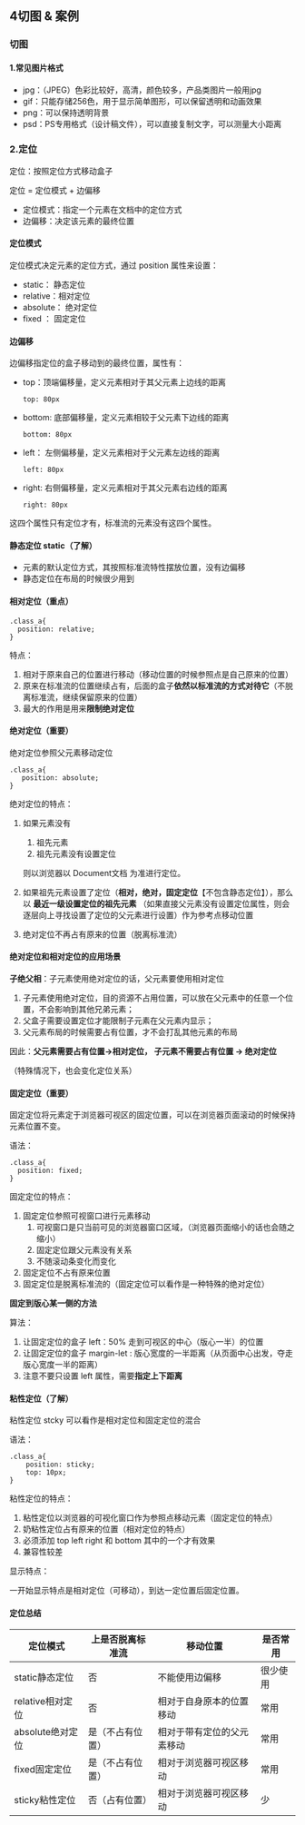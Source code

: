 ## 4切图 & 案例

### 切图

#### 1.常见图片格式

- jpg：（JPEG）色彩比较好，高清，颜色较多，产品类图片一般用jpg
- gif：只能存储256色，用于显示简单图形，可以保留透明和动画效果
- png：可以保持透明背景
- psd：PS专用格式（设计稿文件），可以直接复制文字，可以测量大小距离





### 2.定位

定位：按照定位方式移动盒子

定位 = 定位模式 + 边偏移

- 定位模式：指定一个元素在文档中的定位方式
- 边偏移：决定该元素的最终位置



####  定位模式

定位模式决定元素的定位方式，通过 position 属性来设置：

- static： 静态定位
- relative：相对定位
- absolute： 绝对定位
- fixed ： 固定定位



#### 边偏移

边偏移指定位的盒子移动到的最终位置，属性有：

- top：顶端偏移量，定义元素相对于其父元素上边线的距离

  ```
  top: 80px
  ```

- bottom: 底部偏移量，定义元素相较于父元素下边线的距离

  ```
  bottom: 80px
  ```

- left： 左侧偏移量，定义元素相对于父元素左边线的距离

  ```
  left: 80px
  ```

- right: 右侧偏移量，定义元素相对于其父元素右边线的距离

  ```
  right: 80px
  ```

这四个属性只有定位才有，标准流的元素没有这四个属性。



#### 静态定位 static（了解）

- 元素的默认定位方式，其按照标准流特性摆放位置，没有边偏移
- 静态定位在布局的时候很少用到



#### 相对定位（重点）

```
.class_a{
  position: relative;
}
```

特点：

1. 相对于原来自己的位置进行移动（移动位置的时候参照点是自己原来的位置）
2. 原来在标准流的位置继续占有，后面的盒子**依然以标准流的方式对待它**（不脱离标准流，继续保留原来的位置）
3. 最大的作用是用来**限制绝对定位**



#### 绝对定位（重要）



绝对定位参照父元素移动定位

```
.class_a{
   position: absolute;
}
```



绝对定位的特点：

1. 如果元素没有

   1. 祖先元素
   2. 祖先元素没有设置定位

   则以浏览器以 Document文档 为准进行定位。
   
2. 如果祖先元素设置了定位（**相对，绝对，固定定位**【不包含静态定位】），那么以 **最近一级设置定位的祖先元素** （如果直接父元素没有设置定位属性，则会逐层向上寻找设置了定位的父元素进行设置）作为参考点移动位置

3. 绝对定位不再占有原来的位置（脱离标准流）





#### 绝对定位和相对定位的应用场景

**子绝父相**：子元素使用绝对定位的话，父元素要使用相对定位

1. 子元素使用绝对定位，目的资源不占用位置，可以放在父元素中的任意一个位置，不会影响到其他兄弟元素；
2. 父盒子需要设置定位才能限制子元素在父元素内显示；
3. 父元素布局的时候需要占有位置，才不会打乱其他元素的布局

因此：**父元素需要占有位置->相对定位， 子元素不需要占有位置 -> 绝对定位**

（特殊情况下，也会变化定位关系）



#### 固定定位（重要）

固定定位将元素定于浏览器可视区的固定位置，可以在浏览器页面滚动的时候保持元素位置不变。

语法：

```
.class_a{
  position: fixed;
}
```

固定定位的特点：

1. 固定定位参照可视窗口进行元素移动
   1. 可视窗口是只当前可见的浏览器窗口区域，（浏览器页面缩小的话也会随之缩小）
   2. 固定定位跟父元素没有关系
   3. 不随滚动条变化而变化
2. 固定定位不占有原来位置
3. 固定定位是脱离标准流的（固定定位可以看作是一种特殊的绝对定位）



**固定到版心某一侧的方法**

算法：

1. 让固定定位的盒子 left：50%  走到可视区的中心（版心一半）的位置
2. 让固定定位的盒子 margin-let : 版心宽度的一半距离（从页面中心出发，夺走版心宽度一半的距离）
3. 注意不要只设置 left 属性，需要**指定上下距离**



#### 粘性定位（了解）

粘性定位 stcky 可以看作是相对定位和固定定位的混合

语法：

```
.class_a{
	position: sticky;
	top: 10px;
}
```

粘性定位的特点：

1. 粘性定位以浏览器的可视化窗口作为参照点移动元素（固定定位的特点）
2. 奶粘性定位占有原来的位置（相对定位的特点）
3. 必须添加 top left right 和 bottom 其中的一个才有效果
4. 兼容性较差

显示特点：

一开始显示特点是相对定位（可移动），到达一定位置后固定位置。



#### 定位总结

| 定位模式         | 上是否脱离标准流 | 移动位置                   | 是否常用 |
| ---------------- | ---------------- | -------------------------- | -------- |
| static静态定位   | 否               | 不能使用边偏移             | 很少使用 |
| relative相对定位 | 否               | 相对于自身原本的位置移动   | 常用     |
| absolute绝对定位 | 是（不占有位置） | 相对于带有定位的父元素移动 | 常用     |
| fixed固定定位    | 是（不占有位置） | 相对于浏览器可视区移动     | 常用     |
| sticky粘性定位   | 否（占有位置）   | 相对于浏览器可视区移动     | 少       |

